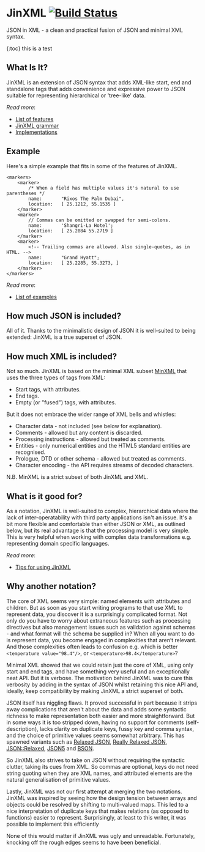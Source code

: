 # JinXML [![Build Status](https://travis-ci.org/sfkleach/JinXML.svg?branch=master)](https://travis-ci.org/sfkleach/JinXML)

JSON in XML - a clean and practical fusion of JSON and minimal XML syntax. 

{:toc} this is a test

## What Is It?

JinXML is an extension of JSON syntax that adds XML-like start, end and standalone tags that adds convenience and expressive power to JSON suitable for representing hierarchical or 'tree-like' data. 

_Read more_:
* [List of features](Features.md)
* [JinXML grammar](Grammar.md)
* [Implementations](Implementations.md)


## Example

Here's a simple example that fits in some of the features of JinXML.
```
<markers> 
    <marker>
        /* When a field has multiple values it's natural to use parentheses */
        name:       "Rixos The Palm Dubai",
        location:   [ 25.1212, 55.1535 ]
    </marker>
    <marker>
        // Commas can be omitted or swapped for semi-colons. 
        name:       'Shangri-La Hotel';
        location:   [ 25.2084 55.2719 ]
    </marker>
    <marker>
        <!-- Trailing commas are allowed. Also single-quotes, as in HTML. -->
        name:       "Grand Hyatt";
        location:   [ 25.2285, 55.3273, ]
    </marker>
</markers>
```

_Read more_:
* [List of examples](Examples.md)


## How much JSON is included?

All of it. Thanks to the minimalistic design of JSON it is well-suited to being extended: JinXML is a true superset of JSON.

## How much XML is included?

Not so much. JinXML is based on the minimal XML subset [MinXML](https://github.com/sfkleach/MinXML) that uses the three types of tags from XML:

* Start tags, with attributes.
* End tags.
* Empty (or "fused") tags, with attributes.

But it does not embrace the wider range of XML bells and whistles:

* Character data - not included (see below for explanation).
* Comments - allowed but any content is discarded.
* Processing instructions - allowed but treated as comments.
* Entities - only numerical entities and the HTML5 standard entities are recognised.
* Prologue, DTD or other schema - allowed but treated as comments.
* Character encoding - the API requires streams of decoded characters.

N.B. MinXML is a strict subset of both JinXML and XML.

## What is it good for?

As a notation, JinXML is well-suited to complex, hierarchical data where the lack of inter-operatability with third party applications isn't an issue. It's a bit more flexible and comfortable than either JSON or XML, as outlined below, but its real advantage is that the processing model is very simple. This is very helpful when working with complex data transformations e.g. representing domain specific languages.

_Read more_:
* [Tips for using JinXML](Tips.md)


## Why another notation?

The core of XML seems very simple: named elements with attributes and children. But as soon as you start writing programs to that use XML to represent data, you discover it is a surprisingly complicated format. Not only do you have to worry about extraneous features such as processing directives but also management issues such as validation against schemas -  and what format will the schema be supplied in? When all you want to do is represent data, you become engaged in complexities that aren’t relevant. And those complexities often leads to confusion e.g. which is better ```<temperature value="98.4"/>```, or ```<temperature>98.4</temperature>```?

Minimal XML showed that we could retain just the core of XML, using only start and end tags, and have something very useful and an exceptionally neat API. But it is verbose. The motivation behind JinXML was to cure this verbosity by adding in the syntax of JSON whilst retaining this nice API and, ideally, keep compatibility by making JinXML a strict superset of both.

JSON itself has niggling flaws. It proved successful in part because it strips away complications that aren't about the data and adds some syntactic richness to make representation both easier and more straightforward. But in some ways it is too stripped down, having no support for comments (self-description), lacks clarity on duplicate keys, fussy key and comma syntax, and the choice of primitive values seems somewhat arbitrary. This has spawned variants such as [Relaxed JSON](http://www.relaxedjson.org/), [Really Relaxed JSON](https://www.npmjs.com/package/really-relaxed-json), [JSON::Relaxed](https://metacpan.org/pod/JSON::Relaxed), [JSON5](https://json5.org) and [BSON](http://bsonspec.org/).

So JinXML also strives to take on JSON without requiring the syntactic clutter, taking its cues from XML. So commas are optional, keys do not need string quoting when they are XML names, and attributed elements are the natural generalisation of primitive values. 

Lastly, JinXML was not our first attempt at merging the two notations. JinXML was inspired by seeing how the design tension between arrays and objects could be resolved by shifting to multi-valued maps. This led to a nice interpretation of duplicate keys that makes relations (as opposed to functions) easier to represent. Surprisingly, at least to this writer, it was possible to implement this efficiently 

None of this would matter if JinXML was ugly and unreadable. Fortunately, knocking off the rough edges seems to have been beneficial. 


